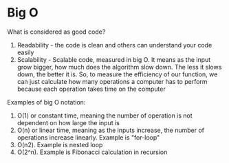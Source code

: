 # Big O

What is considered as good code?

1. Readability - the code is clean and others can understand your code easily
2. Scalability - Scalable code, measured in big O. It means as the input grow bigger, how much does the algorithm slow down. The less it slows down,  the better it is. So, to measure the efficiency of our function, we can just calculate how many operations a computer has to perform because each operation takes time on the computer

Examples of big O notation:

1. O\(1\) or constant time, meaning the number of operation is not dependent on how large the input is
2. O\(n\) or linear time, meaning as the inputs increase,  the number of operations increase linearly. Example is "for-loop"
3. O\(n2\). Example is nested loop
4. O\(2^n\). Example is Fibonacci calculation in recursion

